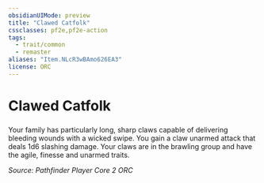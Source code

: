 ```yaml
---
obsidianUIMode: preview
title: "Clawed Catfolk"
cssclasses: pf2e,pf2e-action
tags:
  - trait/common
  - remaster
aliases: "Item.NLcR3wBAmo626EA3"
license: ORC
---
```

# Clawed Catfolk

### 






Your family has particularly long, sharp claws capable of delivering bleeding wounds with a wicked swipe. You gain a claw unarmed attack that deals 1d6 slashing damage. Your claws are in the brawling group and have the agile, finesse and unarmed traits.

*Source: Pathfinder Player Core 2*
*ORC*